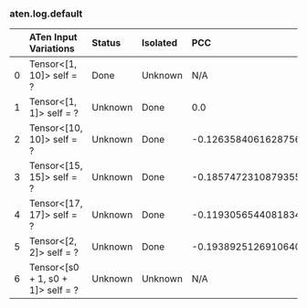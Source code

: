### aten.log.default
|    | ATen Input Variations             | Status   | Isolated   | PCC                  | Host   |
|---:|:----------------------------------|:---------|:-----------|:---------------------|:-------|
|  0 | Tensor<[1, 10]> self = ?          | Done     | Unknown    | N/A                  | N/A    |
|  1 | Tensor<[1, 1]> self = ?           | Unknown  | Done       | 0.0                  | 0      |
|  2 | Tensor<[10, 10]> self = ?         | Unknown  | Done       | -0.12635840616287566 | 0      |
|  3 | Tensor<[15, 15]> self = ?         | Unknown  | Done       | -0.1857472310879355  | 0      |
|  4 | Tensor<[17, 17]> self = ?         | Unknown  | Done       | -0.11930565440818343 | 0      |
|  5 | Tensor<[2, 2]> self = ?           | Unknown  | Done       | -0.19389251269106406 | 0      |
|  6 | Tensor<[s0 + 1, s0 + 1]> self = ? | Unknown  | Unknown    | N/A                  | N/A    |

